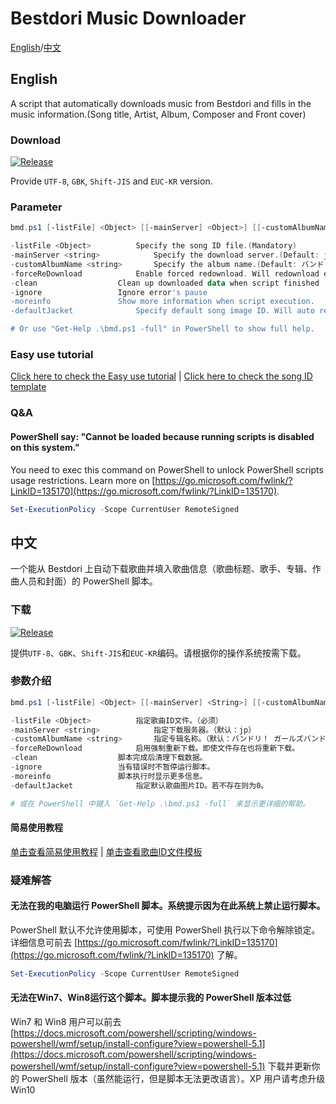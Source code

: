 # Bestdori Music Downloader
[English](#English)/[中文](#中文)

## English
A script that automatically downloads music from Bestdori and fills in the music information.(Song title, Artist, Album, Composer and Front cover)

### Download
[![Release](https://github.com/SummonHIM/Bestdori-Music-Downloader/actions/workflows/Release.yml/badge.svg)](https://github.com/SummonHIM/Bestdori-Music-Downloader/releases/latest)

Provide `UTF-8`, `GBK`, `Shift-JIS` and `EUC-KR` version.

### Parameter
```PowerShell
bmd.ps1 [-listFile] <Object> [[-mainServer] <Object>] [[-customAlbumName] <string>] [-forceReDownload] [-clean] [<CommonParameters>]

-listFile <Object>			Specify the song ID file.(Mandatory)
-mainServer <string>			Specify the download server.(Default: jp)
-customAlbumName <string>		Specify the album name.(Default: バンドリ！ ガールズバンドパーティ！)
-forceReDownload			Enable forced redownload. Will redownload even if the file exists.
-clean					Clean up downloaded data when script finished
-ignore					Ignore error's pause
-moreinfo				Show more information when script execution.
-defaultJacket				Specify default song image ID. Will auto reset to zero if not exist.

# Or use "Get-Help .\bmd.ps1 -full" in PowerShell to show full help.
```
### Easy use tutorial
[Click here to check the Easy use tutorial](https://github.com/SummonHIM/Bestdori-Music-Downloader/wiki/Easy-use-tutorial) | [Click here to check the song ID template](https://github.com/SummonHIM/Bestdori-Music-Downloader/blob/master/listFile.sample.json)

### Q&A
#### PowerShell say: "Cannot be loaded because running scripts is disabled on this system."
You need to exec this command on PowerShell to unlock PowerShell scripts usage restrictions. Learn more on [https://go.microsoft.com/fwlink/?LinkID=135170](https://go.microsoft.com/fwlink/?LinkID=135170).
```PowerShell
Set-ExecutionPolicy -Scope CurrentUser RemoteSigned
```

## 中文
一个能从 Bestdori 上自动下载歌曲并填入歌曲信息（歌曲标题、歌手、专辑、作曲人员和封面）的 PowerShell 脚本。

### 下载
[![Release](https://github.com/SummonHIM/Bestdori-Music-Downloader/actions/workflows/Release.yml/badge.svg)](https://github.com/SummonHIM/Bestdori-Music-Downloader/releases/latest)

提供`UTF-8`、`GBK`、`Shift-JIS`和`EUC-KR`编码。请根据你的操作系统按需下载。

### 参数介绍
```PowerShell
bmd.ps1 [-listFile] <Object> [[-mainServer] <String>] [[-customAlbumName] <String>] [-forceReDownload] [-clean] [-ignore] [<CommonParameters>]

-listFile <Object>			指定歌曲ID文件。（必须）
-mainServer <string>			指定下载服务器。（默认：jp）
-customAlbumName <string>		指定专辑名称。（默认：バンドリ！ ガールズバンドパーティ！）
-forceReDownload			启用强制重新下载。即使文件存在也将重新下载。
-clean					脚本完成后清理下载数据。
-ignore					当有错误时不暂停运行脚本。
-moreinfo				脚本执行时显示更多信息。
-defaultJacket				指定默认歌曲图片ID。若不存在则为0。

# 或在 PowerShell 中键入 `Get-Help .\bmd.ps1 -full` 来显示更详细的帮助。
```
#### 简易使用教程
[单击查看简易使用教程](https://github.com/SummonHIM/Bestdori-Music-Downloader/wiki/%E7%AE%80%E6%98%93%E4%BD%BF%E7%94%A8%E6%95%99%E7%A8%8B) | [单击查看歌曲ID文件模板](https://github.com/SummonHIM/Bestdori-Music-Downloader/blob/master/listFile.sample.json)

### 疑难解答
#### 无法在我的电脑运行 PowerShell 脚本。系统提示因为在此系统上禁止运行脚本。
PowerShell 默认不允许使用脚本，可使用 PowerShell 执行以下命令解除锁定。详细信息可前去 [https://go.microsoft.com/fwlink/?LinkID=135170](https://go.microsoft.com/fwlink/?LinkID=135170) 了解。
```PowerShell
Set-ExecutionPolicy -Scope CurrentUser RemoteSigned
```

#### 无法在Win7、Win8运行这个脚本。脚本提示我的 PowerShell 版本过低
Win7 和 Win8 用户可以前去 [https://docs.microsoft.com/powershell/scripting/windows-powershell/wmf/setup/install-configure?view=powershell-5.1](https://docs.microsoft.com/powershell/scripting/windows-powershell/wmf/setup/install-configure?view=powershell-5.1) 下载并更新你的 PowerShell 版本（虽然能运行，但是脚本无法更改语言）。XP 用户请考虑升级 Win10

